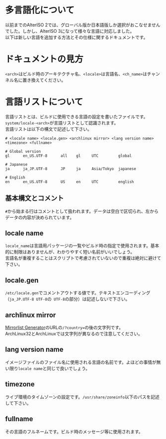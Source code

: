 # 多言語化について
以前までのAlterISO 2では、グローバル版か日本語版しか選択がおこなせませんでした。しかし、AlterISO 3になって様々な言語に対応しました。  
以下は新しい言語を追加する方法とその仕様に関するドキュメントです。  

# ドキュメントの見方
`<arch>`はビルド時のアーキテクチャ名、`<locale>`は言語名、`<ch_name>`はチャンネル名に置き換えてください。  

# 言語リストについて
言語リストとは、ビルドに使用できる言語の設定を書いたファイルです。  
`system/locale-<arch>`が言語リストとして認識されます。  
言語リストは以下の構文で記述して下さい。

```
# <locale name> <locale.gen> <archlinux mirror> <lang version name> <timezone> <fullname>

# Global version
gl      en_US.UTF-8      all    gl     UTC         global

# Japanese
ja      ja_JP.UTF-8      JP     ja     Asia/Tokyo  japanese

# English
en      en_US.UTF-8      US     en     UTC         english
```

## 基本構文とコメント
`#`から始まる行はコメントとして扱われます。データは空白で区切られ、左からデータの内容が決められています。  

## locale name
`locale_name`は言語用パッケージの一覧やビルド時の指定で使用されます。基本的に制限はありませんが、わかりやすく短い名前がいいでしょう。  
言語名が重複することはスクリプトで考慮されていないので重複は絶対に避けて下さい。  

## locale.gen
`/etc/locale.gen`でコメントアウトする値です。テキストエンコーディング（`ja_JP.UTF-8 UTF-8`の` UTF-8`の部分）は記述しないで下さい。  
  
## archlinux mirror
[Mirrorlist Generator](https://www.archlinux.org/mirrorlist/)のURLの`/?country=`の後の文字列です。  
ArchLinux32とArchLinuxでは文字列が異なるので注意してください。  

## lang version name
イメージファイルのファイル名に使用される言語の名前です。よほどの事情が無い限り`locale name`と同じで良いでしょう。  

## timezone
ライブ環境のタイムゾーンの設定です。`/usr/share/zoneinfo`以下のパスを記述して下さい。

## fullname
その言語のフルネームです。ビルド時のメッセージ等に使用されます。
